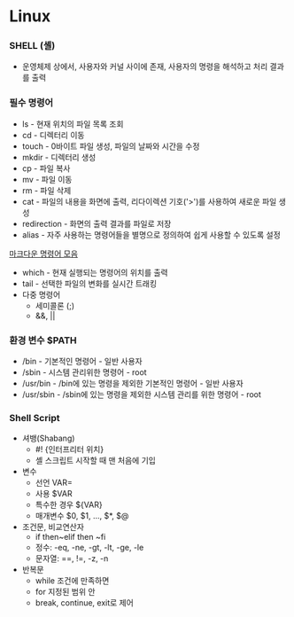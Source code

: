 # Linux

### SHELL (셸)

- 운영체제 상에서, 사용자와 커널 사이에 존재, 사용자의 명령을 해석하고 처리 결과를 출력

### 필수 명령어

- ls - 현재 위치의 파일 목록 조회
- cd - 디렉터리 이동
- touch - 0바이트 파일 생성, 파일의 날짜와 시간을 수정
- mkdir - 디렉터리 생성
- cp - 파일 복사
- mv - 파일 이동
- rm - 파일 삭제
- cat - 파일의 내용을 화면에 출력, 리다이렉션 기호('>')를 사용하여 새로운 파일 생성
- redirection - 화면의 출력 결과를 파일로 저장
- alias - 자주 사용하는 명령어들을 별명으로 정의하여 쉽게 사용할 수 있도록 설정

[마크다운 명령어 모음]([https://dora-guide.com/linux-commands/](https://dora-guide.com/linux-commands/))

- which - 현재 실행되는 명령어의 위치를 출력
- tail - 선택한 파일의 변화를 실시간 트래킹
- 다중 명령어
    - 세미콜론 (;)
    - &&, ||

### 환경 변수 $PATH

- /bin - 기본적인 명령어 - 일반 사용자
- /sbin - 시스템 관리위한 명령어 - root
- /usr/bin - /bin에 있는 명령을 제외한 기본적인 명령어 - 일반 사용자
- /usr/sbin - /sbin에 있는 명령을 제외한 시스템 관리를 위한 명령어 - root

### Shell Script

- 셔뱅(Shabang)
    - #! {인터프리터 위치}
    - 셸 스크립트 시작할 때 맨 처음에 기입
- 변수
    - 선언 VAR=
    - 사용 $VAR
    - 특수한 경우  ${VAR}
    - 매개변수 $0, $1, …, $*, $@
- 조건문, 비교연산자
    - if then~elif then ~fi
    - 정수: -eq, -ne, -gt, -lt, -ge, -le
    - 문자열: ==, !=, -z, -n
- 반복문
    - while 조건에 만족하면
    - for 지정된 범위 안
    - break, continue, exit로 제어
    